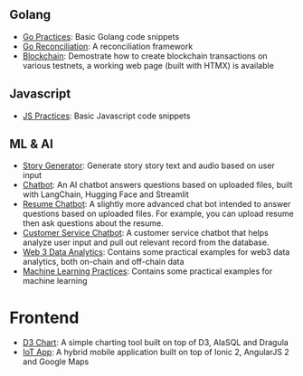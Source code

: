 ## Golang
- [Go Practices](https://github.com/ivxivx/GO-practices): Basic Golang code snippets
- [Go Reconciliation](https://github.com/ivxivx/GO-recon): A reconciliation framework
- [Blockchain](https://github.com/ivxivx/BC-sign-broadcast): Demostrate how to create blockchain transactions on various testnets, a working web page (built with HTMX) is available

## Javascript
- [JS Practices](https://github.com/ivxivx/JS-practices): Basic Javascript code snippets

## ML & AI
- [Story Generator](https://github.com/ivxivx/AI-story-generator): Generate story story text and audio based on user input
- [Chatbot](https://github.com/ivxivx/AI-chatbot): An AI chatbot answers questions based on uploaded files, built with LangChain, Hugging Face and Streamlit
- [Resume Chatbot](https://github.com/ivxivx/AI-resume-chatbot-langchain): A slightly more advanced chat bot intended to answer questions based on uploaded files. For example, you can upload resume then ask questions about the resume.
- [Customer Service Chatbot](https://github.com/ivxivx/AI-customer-service-chatbot): A customer service chatbot that helps analyze user input and pull out relevant record from the database.
- [Web 3 Data Analytics](https://github.com/ivxivx/DA-web3): Contains some practical examples for web3 data analytics, both on-chain and off-chain data
- [Machine Learning Practices](https://github.com/ivxivx/ML-practices.git): Contains some practical examples for machine learning

# Frontend
- [D3 Chart](https://github.com/ivxivx/FE-d3-chart): A simple charting tool built on top of D3, AlaSQL and Dragula
- [IoT App](https://github.com/ivxivx/FE-hybrid-ionic): A hybrid mobile application built on top of Ionic 2, AngularJS 2 and Google Maps
